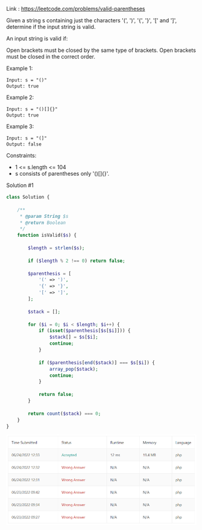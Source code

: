 Link : https://leetcode.com/problems/valid-parentheses

Given a string s containing just the characters '(', ')', '{', '}', '[' and ']', determine if the input string is valid.

An input string is valid if:

Open brackets must be closed by the same type of brackets.
Open brackets must be closed in the correct order.
 

Example 1:
```text
Input: s = "()"
Output: true
```

Example 2:
```text
Input: s = "()[]{}"
Output: true
```

Example 3:
```text
Input: s = "(]"
Output: false
``` 

Constraints:
- 1 <= s.length <= 104
- s consists of parentheses only '()[]{}'.

Solution #1
```php
class Solution {

    /**
     * @param String $s
     * @return Boolean
     */
    function isValid($s) {
        
        $length = strlen($s);
        
        if ($length % 2 !== 0) return false;

        $parenthesis = [
            '(' => ')',
            '{' => '}',
            '[' => ']',
        ];  

        $stack = [];

        for ($i = 0; $i < $length; $i++) {
            if (isset($parenthesis[$s[$i]])) {
                $stack[] = $s[$i];
                continue;
            }
            
            if ($parenthesis[end($stack)] === $s[$i]) {
                array_pop($stack);
                continue;
            }

            return false;
        }

        return count($stack) === 0;        
    }
}
```
![Solution #1](./0020.%20Valid%20Parentheses.png)

